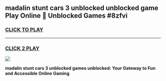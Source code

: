 
## madalin stunt cars 3 unblocked unblocked game Play Online 👋 Unblocked Games #8zfvi
<h3>
<a href="https://premium.freeplayer.one?title=madalin_stunt_cars_3_unblocked&ref=21F">CLICK TO PLAY</a></h3>
<hr>

<h3>
<a href="https://premium.freeplayer.one?title=madalin_stunt_cars_3_unblocked&ref=21F">CLICK 2 PLAY</a>
  
</h3>

<a href="https://premium.freeplayer.one?title=madalin_stunt_cars_3_unblocked&ref=21F/"><img src="https://clearcache.store/games.png"></a>


**madalin stunt cars 3 unblocked games unblocked: Your Gateway to Fun and Accessible Online Gaming**
